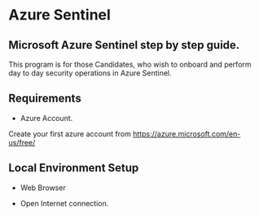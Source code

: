 # Azure Sentinel
## Microsoft Azure Sentinel step by step guide.

This program is for those Candidates,  who wish to onboard and perform day to day security operations in Azure Sentinel.

## Requirements

* Azure Account.

Create your first azure account from  https://azure.microsoft.com/en-us/free/ 

## Local Environment Setup

 * Web Browser

 * Open Internet connection.





